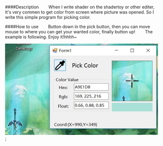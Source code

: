 ####Description
&emsp;&emsp;When I write shader on the shadertoy or other editer, It's very commen to get color from screen where picture was opened. So I write this simple program for picking color.

####How to use
&emsp;&emsp;Button down in the pick button, then you can move mouse to where you can get your wanted color, finally button up!
&emsp;&emsp;The example is following. Enjoy it!hhhh~

![](example.jpg);
